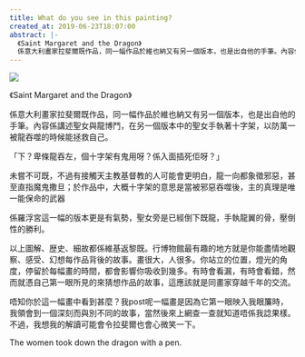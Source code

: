 ```yaml
---
title: What do you see in this painting?
created_at: 2019-06-23T18:07:00
abstract: |-
  《Saint Margaret and the Dragon》
  係意大利畫家拉斐爾既作品，同一幅作品於維也納又有另一個版本，也是出自他的手筆。內容係講述聖女與龍博鬥，在另一個版本中的聖女手執著十字架，以防萬一被龍吞噬的時候能拯救自己。
---
```


![](/uploads/IMG_6172.jpeg)

《Saint Margaret and the Dragon》

係意大利畫家拉斐爾既作品，同一幅作品於維也納又有另一個版本，也是出自他的手筆。內容係講述聖女與龍博鬥，在另一個版本中的聖女手執著十字架，以防萬一被龍吞噬的時候能拯救自己。

「下？卑條龍吞左，個十字架有鬼用呀？係入面插死佢呀？」

未嘗不可既，不過有接觸天主教基督教的人可能會更明白，龍一向都象徵邪惡，甚至直指魔鬼撒旦；於作品中，大概十字架的意思是當被邪惡吞噬後，主的真理是唯一能保命的武器

係羅浮宮這一幅的版本更是有氣勢，聖女旁是已經倒下既龍，手執龍翼的骨，壓倒性的勝利。

以上圖解、歴史、細故都係維基返黎既。行博物館最有趣的地方就是你能盡情地觀察、感受、幻想每作品背後的故事。畫很大，人很多。你站立的位置，燈光的角度，停留於每幅畫的時間，都會影響你吸收到幾多。有時會看漏，有時會看錯，然而就憑自己第一眼所見的來猜想作品的故事，這應該就是同畫家穿越千年的交流。

唔知你於這一幅畫中看到甚麼？我post呢一幅畫是因為它第一眼映入我眼簾時，我領會到一個深刻而與別不同的故事，當然後來上網查一查就知道唔係我諗果樣。不過，我想我的解讀可能會令拉斐爾也會心微笑一下。

The women took down the dragon with a pen.
